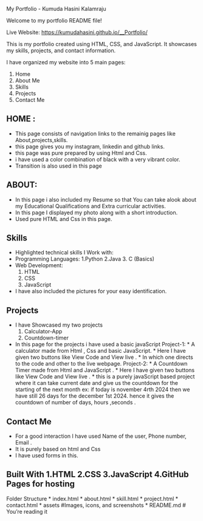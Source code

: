 My Portfolio - Kumuda Hasini Kalamraju

Welcome to my portfolio README file!

Live Website: https://kumudahasini.github.io/__Portfolio/

This is my portfolio created using HTML, CSS, and JavaScript. It showcases my skills, projects, and contact information.

I have organized my website into 5 main pages:

1.  Home
2.  About Me
3.  Skills
4.  Projects
5.  Contact Me

 HOME :
----------------------------------------------------------------------------------------------------------------------------------------------
 * This page consists of navigation links to the  remainig pages like About,projects,skills.
 * this page gives you my instagram, linkedin and github links.
 * this page was pure prepared by using Html and Css.
 * i have used a color combination of black with a very vibrant color.
 *  Transition is also used in this page

ABOUT:
------------------------------------------------------------------------------------------------------------------------------------------------
* In this page i also included my Resume so that You can take alook about my Educational Qualifications and Extra curricular activities.
*  In this page I displayed my photo along with a short introduction.
*  Used pure HTML and Css in this page.

 Skills
 ----------------------------------------------------------------------------------------------------------------------------------------------
 * Highlighted technical skills I Work  with:
 * Programming Languages:
   1.Python
   2.Java
   3.  C (Basics)
 * Web Development:
   1. HTML
   2. CSS
   3. JavaScript
* I have also included the pictures for your easy identification.

Projects
-----------------------------------------------------------------------------------------------------------------------------------------------
* I have Showcased my two projects
  1. Calculator-App
  2. Countdown-timer
* In this page for the projects i have used a basic javaScript
  Project-1:
       * A calculator made from Html , Css and basic JavaScript.
       * Here  I have given two buttons like View Code and View live .
       * In which one directs to the code and other to the live webpage.
  Project-2:
      * A Countdown Timer made from Html and JavaScript .
      *  Here  I have given two buttons like View Code and View live .
      * this is a purely javaScript based project where it can take current date and give us the countdown for the starting of the next month
        ex: if today is november 4rth 2024 then we have still 26 days for the december 1st 2024. hence it gives the countdown of number of days,
    hours ,seconds .

Contact Me
------------------------------------------------------------------------------------------------------------------------------------------------
* For a good interaction I have used Name of the user, Phone number, Email .
* It is purely based on html and Css
* I have used forms in this.
        
Built With
  1.HTML
  2.CSS
  3.JavaScript
  4.GitHub Pages for hosting
------------------------------------------------------------------------------------------------------------------------------------------------
  Folder Structure
    * index.html
    * about.html
    * skill.html
    * project.html
    * contact.html
    * assets #Images, icons, and screenshots
    * README.md # You’re reading it

  

 

